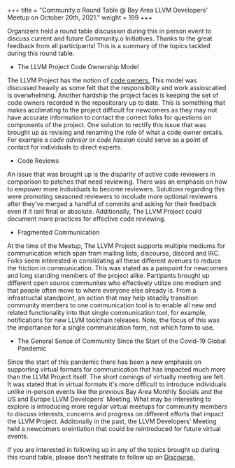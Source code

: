 +++
title = "Community.o Round Table @ Bay Area LLVM Developers' Meetup on October 20th, 2021."
weight = 199
+++

Organizers held a round table discussion during this in person event to discuss current and future Community.o Initiatives. Thanks to the great feedback from all participants! 
This is a summary of the topics tackled during this round table. 


* The LLVM Project Code Ownership Model 

The LLVM Project has the notion of [code owners.](https://llvm.org/docs/DeveloperPolicy.html#code-owners) This model was discussed heavily as some felt that the responsibility and work assioscatied is  overwhelming. Another hardship the project faces is keeping the set of code owners recorded in the repositorary up to date. This is something that makes acclimating to the project difficult for newcomers as they may not have accurate information to contact the correct folks for questions on components of the project. One solution to rectify this issue that was brought up as revising and renaming the role of what a code owner entails. For example a *code advisor* or *code liassian* could serve as a point of contact for individuals to direct experts. 

* Code Reviews

An issue that was brought up is the disparity of active code reviewers in comparison to patches that need reviewing. There was an emphasis on how to empower more individuals to become reviewers. Solutions regarding this were promoting seasoned reviewers to incolude more optional reviewers after they've merged a handful of commits and asking for their feedback even if it isnt final or absolute. Additionally, The LLVM Project could document more practices for effective code reviewing.  


* Fragmented Communication 

At the time of the Meetup, The LLVM Project supports multiple mediums for communication which span from mailing lists, discourse, discord and IRC. Folks seem interested in conslidating all these different avenues to reduce the friction in communication. This was stated as a painpoint for newcomers and long standing members of the project alike. Partipants brought up different open source communites who effectively utilize one medium and that people often move to where everyone else already is. From a infrastructal standpoint, an action that may help steadily transition community members to one communication tool is to enable all new and related functionality into that single communication tool, for example, notifications for new LLVM toolchain releases.  Note, the focus of this was the importance for a single communication form, not which form to use. 


* The General Sense of Community Since the Start of the Covid-19 Global Pandemic

Since the start of this pandemic there has been a new emphasis on supporting virtual formats for communication that has impacted much more than the LLVM Project itself. The short comings of virtually meeting are felt. It was stated that in virtual formats it's more difficult to introduce individuals unlike in-person events like the previous Bay Area Monthly Socials and the US and Europe LLVM Developers' Meeting. What may be interesting to explore is introducing more regular virtual meetups for community members to discuss interests, concerns and progress on different efforts that impact the LLVM Project. Additonally in the past, the LLVM Developers' Meeting held a newcomers oreintiation that could be reintroduced for future virtual events. 



If you are interested in following up in any of the topics brought up during this round table, please don't hestitate to follow up on [Discourse.](https://llvm.discourse.group)
